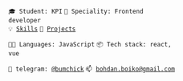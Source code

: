 <code>🎓 Student: KPI</code>
<code>👷 Speciality: Frontend developer</code><br>
<code>💡 [Skills](SKILLS.md)</code>
<code>🧻 [Projects](PROJECTS.md)</code>
<!-- <code>📢 [Public talks: 0](TALKS.md)</code> -->
<!-- <code>👀 [Open-source contribution](CONTRIBUTION.md)</code><br> -->
<code>🧑‍💻 Languages: JavaScript</code>
<code>📦 Tech stack: react, vue</code>
<!-- <code>🪙 [Rates](RATES.md)</code><br> -->
<code>💬 telegram: [@bumchick](https://telegram.me/bumchick)</code>
<code>📫 [bohdan.boiko@gmail.com](mailto:bohdan.boiko@gmail.com)</code>
